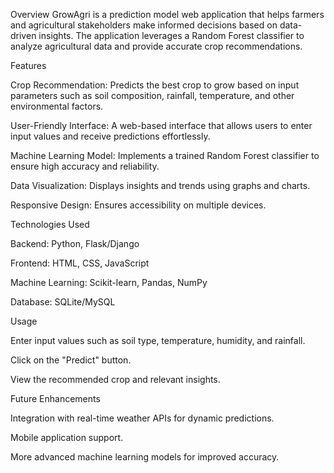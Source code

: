 Overview
GrowAgri is a prediction model web application that helps farmers and agricultural stakeholders make informed decisions based on data-driven insights. The application leverages a Random Forest classifier to analyze agricultural data and provide accurate crop recommendations.

Features

Crop Recommendation: Predicts the best crop to grow based on input parameters such as soil composition, rainfall, temperature, and other environmental factors.

User-Friendly Interface: A web-based interface that allows users to enter input values and receive predictions effortlessly.

Machine Learning Model: Implements a trained Random Forest classifier to ensure high accuracy and reliability.

Data Visualization: Displays insights and trends using graphs and charts.

Responsive Design: Ensures accessibility on multiple devices.

Technologies Used

Backend: Python, Flask/Django

Frontend: HTML, CSS, JavaScript

Machine Learning: Scikit-learn, Pandas, NumPy

Database: SQLite/MySQL

Usage

Enter input values such as soil type, temperature, humidity, and rainfall.

Click on the "Predict" button.

View the recommended crop and relevant insights.

Future Enhancements

Integration with real-time weather APIs for dynamic predictions.

Mobile application support.

More advanced machine learning models for improved accuracy.
